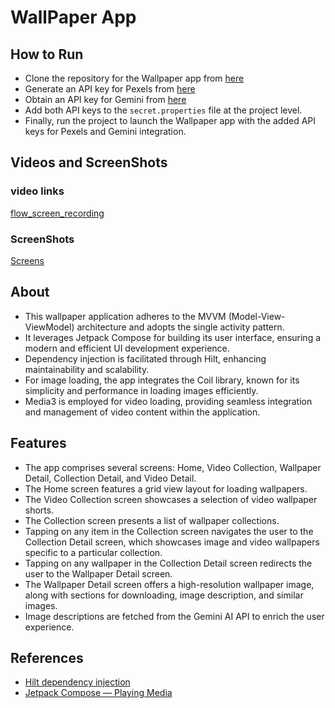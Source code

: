 
# WallPaper App

## How to Run
- Clone the repository for the Wallpaper app from [here](https://github.com/Abhi8358/WallPaper)
- Generate an API key for Pexels from [here](https://www.pexels.com/api/)
- Obtain an API key for Gemini from [here](https://ai.google.dev/gemini-api/docs/api-key)
- Add both API keys to the `secret.properties` file at the project level.
- Finally, run the project to launch the Wallpaper app with the added API keys for Pexels and Gemini integration.

## Videos and ScreenShots

### video links <br>

[flow_screen_recording](https://drive.google.com/file/d/1V8RLi0BRX5OdVq6A3ReFbAphxzjKNRGE/view?usp=sharing) <br>

### ScreenShots <br>

[Screens](https://drive.google.com/drive/folders/17owBwZGxCCpeqmC7wm2EzY7EX1xwnnPv?usp=sharing) <br>


## About

- This wallpaper application adheres to the MVVM (Model-View-ViewModel) architecture and adopts the single activity pattern.
- It leverages Jetpack Compose for building its user interface, ensuring a modern and efficient UI development experience. 
- Dependency injection is facilitated through Hilt, enhancing maintainability and scalability.
- For image loading, the app integrates the Coil library, known for its simplicity and performance in loading images efficiently.
- Media3 is employed for video loading, providing seamless integration and management of video content within the application.


## Features
- The app comprises several screens: Home, Video Collection, Wallpaper Detail, Collection Detail, and Video Detail.
- The Home screen features a grid view layout for loading wallpapers.
- The Video Collection screen showcases a selection of video wallpaper shorts.
- The Collection screen presents a list of wallpaper collections.
- Tapping on any item in the Collection screen navigates the user to the Collection Detail screen, which showcases image and video wallpapers specific to a particular collection.
- Tapping on any wallpaper in the Collection Detail screen redirects the user to the Wallpaper Detail screen.
- The Wallpaper Detail screen offers a high-resolution wallpaper image, along with sections for downloading, image description, and similar images.
- Image descriptions are fetched from the Gemini AI API to enrich the user experience.

## References

- [Hilt dependency injection](https://developer.android.com/training/dependency-injection/hilt-android)
- [Jetpack Compose — Playing Media](https://proandroiddev.com/learn-with-code-jetpack-compose-playing-media-part-3-3792bdfbe1ea)

